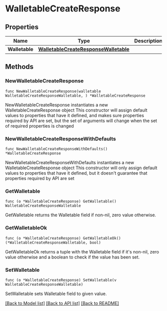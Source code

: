 # WalletableCreateResponse

## Properties

Name | Type | Description | Notes
------------ | ------------- | ------------- | -------------
**Walletable** | [**WalletableCreateResponseWalletable**](walletableCreateResponse_walletable.md) |  | 

## Methods

### NewWalletableCreateResponse

`func NewWalletableCreateResponse(walletable WalletableCreateResponseWalletable, ) *WalletableCreateResponse`

NewWalletableCreateResponse instantiates a new WalletableCreateResponse object
This constructor will assign default values to properties that have it defined,
and makes sure properties required by API are set, but the set of arguments
will change when the set of required properties is changed

### NewWalletableCreateResponseWithDefaults

`func NewWalletableCreateResponseWithDefaults() *WalletableCreateResponse`

NewWalletableCreateResponseWithDefaults instantiates a new WalletableCreateResponse object
This constructor will only assign default values to properties that have it defined,
but it doesn't guarantee that properties required by API are set

### GetWalletable

`func (o *WalletableCreateResponse) GetWalletable() WalletableCreateResponseWalletable`

GetWalletable returns the Walletable field if non-nil, zero value otherwise.

### GetWalletableOk

`func (o *WalletableCreateResponse) GetWalletableOk() (*WalletableCreateResponseWalletable, bool)`

GetWalletableOk returns a tuple with the Walletable field if it's non-nil, zero value otherwise
and a boolean to check if the value has been set.

### SetWalletable

`func (o *WalletableCreateResponse) SetWalletable(v WalletableCreateResponseWalletable)`

SetWalletable sets Walletable field to given value.



[[Back to Model list]](../README.md#documentation-for-models) [[Back to API list]](../README.md#documentation-for-api-endpoints) [[Back to README]](../README.md)


